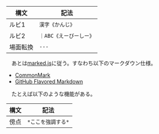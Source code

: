 構文|記法
----|----
ルビ1|`漢字《かんじ》`
ルビ2|`｜ABC《えーびーしー》`
場面転換|`---`

　あとは[marked.js][]に従う。すなわち以下のマークダウン仕様。

* [CommonMark][]
* [GitHub Flavored Markdown][]

[marked.js]:https://marked.js.org/
[CommonMark]:http://spec.commonmark.org/0.30/
[GitHub Flavored Markdown]:https://github.github.com/gfm/

　たとえば以下のような機能がある。

構文|記法
----|----
傍点|`*ここを強調する*`

